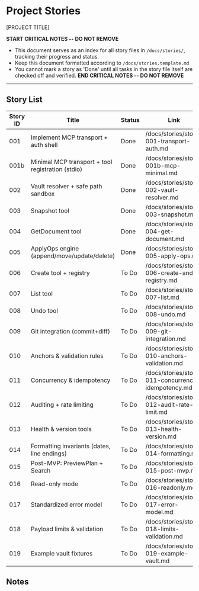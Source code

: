 # Project Stories

[PROJECT TITLE]

**START CRITICAL NOTES -- DO NOT REMOVE**

- This document serves as an index for all story files in `/docs/stories/`, tracking their progress and status.
- Keep this document formatted according to `/docs/stories.template.md`
- You cannot mark a story as 'Done' until all tasks in the story file itself are checked off and verified.
  **END CRITICAL NOTES -- DO NOT REMOVE**

---

## Story List

| Story ID | Title                                             | Status      | Link                                               |
| -------- | ------------------------------------------------- | ----------- | -------------------------------------------------- |
| 001      | Implement MCP transport + auth shell              | Done        | /docs/stories/story-001-transport-auth.md          |
| 001b     | Minimal MCP transport + tool registration (stdio) | Done        | /docs/stories/story-001b-mcp-minimal.md            |
| 002      | Vault resolver + safe path sandbox                | Done        | /docs/stories/story-002-vault-resolver.md          |
| 003      | Snapshot tool                                     | Done        | /docs/stories/story-003-snapshot.md                |
| 004      | GetDocument tool                                  | Done        | /docs/stories/story-004-get-document.md            |
| 005      | ApplyOps engine (append/move/update/delete)       | Done        | /docs/stories/story-005-apply-ops.md               |
| 006      | Create tool + registry                            | To Do       | /docs/stories/story-006-create-and-registry.md     |
| 007      | List tool                                         | To Do       | /docs/stories/story-007-list.md                    |
| 008      | Undo tool                                         | To Do       | /docs/stories/story-008-undo.md                    |
| 009      | Git integration (commit+diff)                     | To Do       | /docs/stories/story-009-git-integration.md         |
| 010      | Anchors & validation rules                        | To Do       | /docs/stories/story-010-anchors-validation.md      |
| 011      | Concurrency & idempotency                         | To Do       | /docs/stories/story-011-concurrency-idempotency.md |
| 012      | Auditing + rate limiting                          | To Do       | /docs/stories/story-012-audit-rate-limit.md        |
| 013      | Health & version tools                            | To Do       | /docs/stories/story-013-health-version.md          |
| 014      | Formatting invariants (dates, line endings)       | To Do       | /docs/stories/story-014-formatting.md              |
| 015      | Post-MVP: PreviewPlan + Search                    | To Do       | /docs/stories/story-015-post-mvp.md                |
| 016      | Read-only mode                                    | To Do       | /docs/stories/story-016-readonly.md                |
| 017      | Standardized error model                          | To Do       | /docs/stories/story-017-error-model.md             |
| 018      | Payload limits & validation                       | To Do       | /docs/stories/story-018-limits-validation.md       |
| 019      | Example vault fixtures                            | To Do       | /docs/stories/story-019-example-vault.md           |

## Notes

